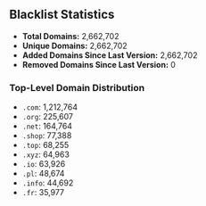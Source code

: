 ## Blacklist Statistics

- **Total Domains:** 2,662,702
- **Unique Domains:** 2,662,702
- **Added Domains Since Last Version:** 2,662,702
- **Removed Domains Since Last Version:** 0

### Top-Level Domain Distribution

-  `.com`: 1,212,764
-  `.org`: 225,607
-  `.net`: 164,764
-  `.shop`: 77,388
-  `.top`: 68,255
-  `.xyz`: 64,963
-  `.io`: 63,926
-  `.pl`: 48,674
-  `.info`: 44,692
-  `.fr`: 35,977

